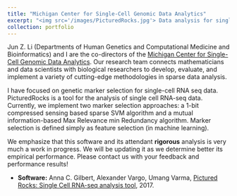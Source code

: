 ```yaml
---
title: "Michigan Center for Single-Cell Genomic Data Analytics"
excerpt: "<img src='/images/PicturedRocks.jpg'> Data analysis for single-cell RNA seq data"
collection: portfolio
---
```


Jun Z. Li (Departments of Human Genetics and Computational Medicine and Bioinformatics) and I are the co-directors of the [Michigan Center for Single-Cell Genomic Data Analytics](http://midas.umich.edu/research/health/single-cell/). Our research team connects mathematicians and data scientists with biological researchers to develop, evaluate, and implement a variety of cutting-edge methodologies in sparse data analysis.

I have focused on genetic marker selection for single-cell RNA seq data. PicturedRocks is a tool for the analysis of single cell RNA-seq data. Currently, we implement two marker selection approaches: a 1-bit compressed sensing based sparse SVM algorithm and a mutual information-based Max Relevance min Redundancy algorithm. Marker selection is defined simply as feature selection (in machine learning).

We emphasize that this software and its attendant __rigorous__ analysis is very much a work in progress. We will be updating it as we determine better its empirical performance. Please contact us with your feedback and performance results!

- __Software:__ Anna C. Gilbert, Alexander Vargo, Umang Varma, [Pictured Rocks: Single Cell RNA-seq analysis tool](https://picturedrocks.github.io/), 2017.

